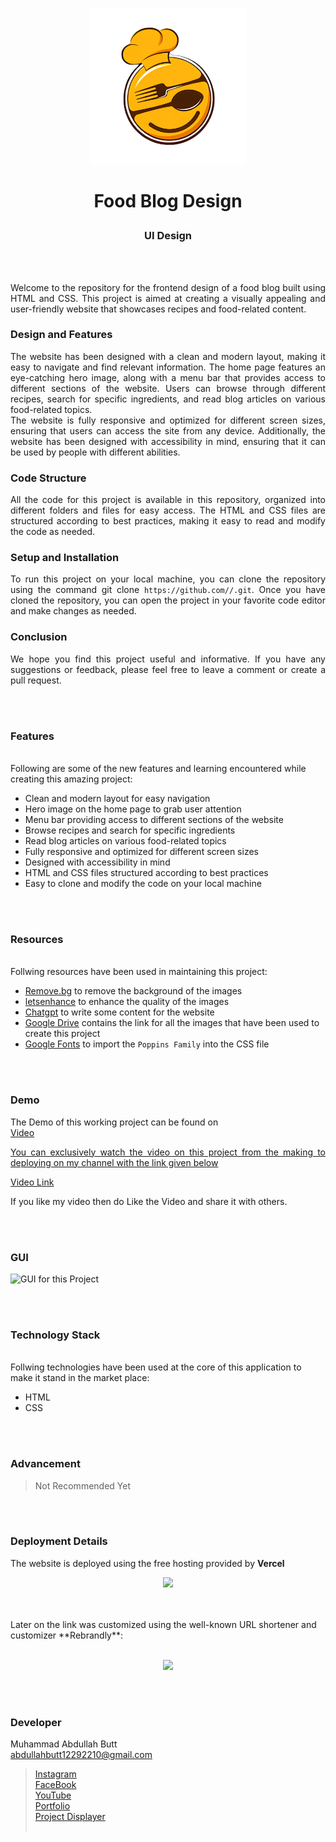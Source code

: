 <p align="center">
  <img src = "img/logo.png" width="250">
</p>

<b><h1 align="center">
  Food Blog Design
</h1></b>

<h3 align="center">
  UI Design 
</h3>


<br><br>

<p align="justify">
Welcome to the repository for the frontend design of a food blog built using HTML and CSS. This project is aimed at creating a visually appealing and user-friendly website that showcases recipes and food-related content.</p>
<h3>Design and Features</h3>
<p align="justify">
The website has been designed with a clean and modern layout, making it easy to navigate and find relevant information. The home page features an eye-catching hero image, along with a menu bar that provides access to different sections of the website. Users can browse through different recipes, search for specific ingredients, and read blog articles on various food-related topics.<br>
The website is fully responsive and optimized for different screen sizes, ensuring that users can access the site from any device. Additionally, the website has been designed with accessibility in mind, ensuring that it can be used by people with different abilities.
</p>
<h3>Code Structure</h3>
<p align="justify">
All the code for this project is available in this repository, organized into different folders and files for easy access. The HTML and CSS files are structured according to best practices, making it easy to read and modify the code as needed.
</p>
<h3>Setup and Installation</h3>
<p align="justify">
To run this project on your local machine, you can clone the repository using the command git clone <code>https://github.com/<username>/<repository-name>.git</code>. Once you have cloned the repository, you can open the project in your favorite code editor and make changes as needed.
</p>
<h3>Conclusion</h3>
<p align="justify">
We hope you find this project useful and informative. If you have any suggestions or feedback, please feel free to leave a comment or create a pull request.
</p>


<br><br>
<!-- ................................................................................................................................. -->


### Features
<br>
Following are some of the new features and learning encountered while creating this amazing project:

- Clean and modern layout for easy navigation
- Hero image on the home page to grab user attention
- Menu bar providing access to different sections of the website
- Browse recipes and search for specific ingredients
- Read blog articles on various food-related topics
- Fully responsive and optimized for different screen sizes
- Designed with accessibility in mind
- HTML and CSS files structured according to best practices
- Easy to clone and modify the code on your local machine

<br><br>
<!-- ................................................................................................................................. -->


### Resources
<br>
Follwing resources have been used in maintaining this project:

- [Remove.bg](https://www.remove.bg/upload) to remove the background of the images
- [letsenhance](https://letsenhance.io/boost) to enhance the quality of the images
- [Chatgpt](https://chat.openai.com/) to write some content for the website
- [Google Drive](https://www.youtube.com/redirect?event=video_description&redir_token=QUFFLUhqa3pTXzVVVXBxZkstUTNRTjZLc185VFQ3ZW5xZ3xBQ3Jtc0tuR3BuMURKSkVnT0NWakxodGtsVTF3NXplYWNNU1dKTEFMSTU2eXRFWXFQa3JSZDhTeUlPS0Z2eUdqRVRZQXU3dTN4RWh2dXp2cWtKQnN5Tm5FaWVyLWJLR05mVXNrbTQ4VEpaeUtoMy1BS05qWlpOTQ&q=https%3A%2F%2Fdrive.google.com%2Ffile%2Fd%2F1qYSCFPH-Pv0TqBsYi9wbLhCvjz2dT9vH&v=YWrTO6XrOHk) contains the link for all the images that have been used to create this project
- [Google Fonts](https://fonts.google.com/specimen/Poppins) to import the `Poppins Family` into the CSS file


<br><br>
<!-- ................................................................................................................................. -->


### Demo
<p align="justify">
  The Demo of this working project can be found on <br>
  <a href="></a>
</p>


<br><br>
<!-- ................................................................................................................................. -->



### Video
<p align="justify">
You can exclusively watch the video on this project from the making to deploying on my     channel with the link given below<br>

  [Video Link](# ) <br>

  If you like my video then do Like the Video and share it with others.
</p>


<br><br>
<!-- ................................................................................................................................. -->



### GUI
![GUI for this Project](path)


<br><br>
<!-- ................................................................................................................................. -->




### Technology Stack
<br>
Follwing technologies have been used at the core of this application to make it stand in the market place:

- HTML
- CSS


<br><br>
<!-- ................................................................................................................................. -->


### Advancement

> Not Recommended Yet

<br><br>
<!-- ................................................................................................................................. -->


### Deployment Details

The website is deployed using the free hosting provided by **Vercel**
<p align = "center">
  <img src = "https://branditechture.agency/brand-logos/wp-content/uploads/wpdm-cache/Vercel-900x0.png" width = "300">
</p>
<br><br>
Later on the link was customized using the well-known URL shortener and customizer **Rebrandly**:<br><br>
<p align = "center">
  <img src = "https://www.rebrandly.com/images/URL-Shortener.fileextension.svg" width = "300">
</p>


<br><br>
<!-- ................................................................................................................................. -->


### Developer

Muhammad Abdullah Butt <br>
abdullahbutt12292210@gmail.com <br>
> [Instagram](https://www.instagram.com/abdullah.butt.22/)<br>
> [FaceBook](https://www.facebook.com/profile.php?id=100076291614529)<br>
> [YouTube](https://www.youtube.com/channel/UCnuOFQyMywg-KuoN-lmav1Q)<br>
> [Portfolio](https://rebrand.ly/MuhammadAbdullahButt_MABCORP)<br>
> [Project Displayer]( https://rebrand.ly/ProjectDisplayer_MABCORP)
<br><br>
<!-- ................................................................................................................................. -->







